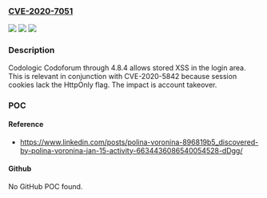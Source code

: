 ### [CVE-2020-7051](https://cve.mitre.org/cgi-bin/cvename.cgi?name=CVE-2020-7051)
![](https://img.shields.io/static/v1?label=Product&message=n%2Fa&color=blue)
![](https://img.shields.io/static/v1?label=Version&message=n%2Fa&color=blue)
![](https://img.shields.io/static/v1?label=Vulnerability&message=n%2Fa&color=brighgreen)

### Description

Codologic Codoforum through 4.8.4 allows stored XSS in the login area. This is relevant in conjunction with CVE-2020-5842 because session cookies lack the HttpOnly flag. The impact is account takeover.

### POC

#### Reference
- https://www.linkedin.com/posts/polina-voronina-896819b5_discovered-by-polina-voronina-jan-15-activity-6634436086540054528-dDgg/

#### Github
No GitHub POC found.

